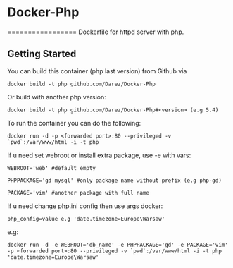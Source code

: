 # Docker-Php
=================
Dockerfile for httpd server with php.

Getting Started
---------------

You can build this container (php last version) from Github via

	docker build -t php github.com/Darez/Docker-Php

Or build with another php version:

	docker build -t php github.com/Darez/Docker-Php#<version> (e.g 5.4)

To run the container you can do the following:

	docker run -d -p <forwarded port>:80 --privileged -v `pwd`:/var/www/html -i -t php

If u need set webroot or install extra package, use -e with vars:

	WEBROOT='web' #default empty

	PHPPACKAGE='gd mysql' #only package name without prefix (e.g php-gd)

	PACKAGE='vim' #another package with full name

If u need change php.ini config then use args docker:

	php_config=value e.g 'date.timezone=Europe\Warsaw'
e.g:

	docker run -d -e WEBROOT='db_name' -e PHPPACKAGE='gd' -e PACKAGE='vim' -p <forwarded port>:80 --privileged -v `pwd`:/var/www/html -i -t php 'date.timezone=Europe\Warsaw'


